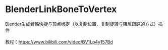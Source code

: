 # BlenderLinkBoneToVertex
Blender生成骨骼快捷与顶点绑定（以复制位置、复制旋转与阻尼跟踪的方式）插件 <br /><br />
教程：https://www.bilibili.com/video/BV1Lp4y157Bd

